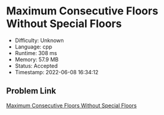 # Maximum Consecutive Floors Without Special Floors

- Difficulty: Unknown
- Language: cpp
- Runtime: 308 ms
- Memory: 57.9 MB
- Status: Accepted
- Timestamp: 2022-06-08 16:34:12

## Problem Link
[Maximum Consecutive Floors Without Special Floors](https://leetcode.com/problems/maximum-consecutive-floors-without-special-floors)

